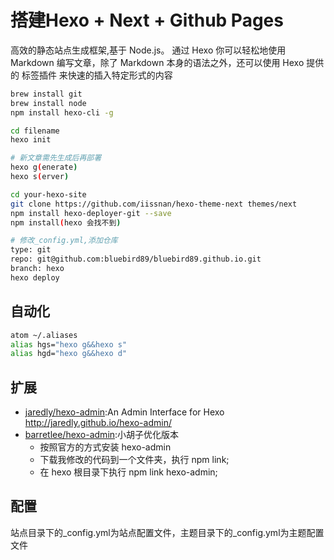 # 搭建Hexo + Next + Github Pages

高效的静态站点生成框架,基于 Node.js。 通过 Hexo 你可以轻松地使用 Markdown 编写文章，除了 Markdown 本身的语法之外，还可以使用 Hexo 提供的 标签插件 来快速的插入特定形式的内容

```sh
brew install git
brew install node
npm install hexo-cli -g

cd filename
hexo init

# 新文章需先生成后再部署
hexo g(enerate)
hexo s(erver)

cd your-hexo-site
git clone https://github.com/iissnan/hexo-theme-next themes/next
npm install hexo-deployer-git --save
npm install(hexo 会找不到)

# 修改_config.yml,添加仓库
type: git
repo: git@github.com:bluebird89/bluebird89.github.io.git
branch: hexo
hexo deploy
```

## 自动化

```sh
atom ~/.aliases
alias hgs="hexo g&&hexo s"
alias hgd="hexo g&&hexo d"
```

## 扩展

* [jaredly/hexo-admin](https://github.com/jaredly/hexo-admin):An Admin Interface for Hexo http://jaredly.github.io/hexo-admin/
* [barretlee/hexo-admin](https://github.com/barretlee/hexo-admin):小胡子优化版本
    - 按照官方的方式安装 hexo-admin
    - 下载我修改的代码到一个文件夹，执行 npm link;
    - 在 hexo 根目录下执行 npm link hexo-admin;

## 配置

站点目录下的_config.yml为站点配置文件，主题目录下的_config.yml为主题配置文件
